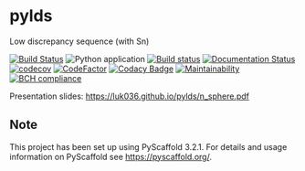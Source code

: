 # pylds

Low discrepancy sequence (with Sn)

[![Build Status](https://travis-ci.org/luk036/pylds.svg?branch=master)](https://travis-ci.org/luk036/pylds)
![Python application](https://github.com/luk036/pylds/workflows/Python%20application/badge.svg)
[![Build status](https://ci.appveyor.com/api/projects/status/nwrcowcpmmwb20w4?svg=true)](https://ci.appveyor.com/project/luk036/pylds)
[![Documentation Status](https://readthedocs.org/projects/pylds/badge/?version=latest)](https://pylds.readthedocs.io/en/latest/?badge=latest)
[![codecov](https://codecov.io/gh/luk036/pylds/branch/master/graph/badge.svg)](https://codecov.io/gh/luk036/pylds)
[![CodeFactor](https://www.codefactor.io/repository/github/luk036/pylds/badge)](https://www.codefactor.io/repository/github/luk036/pylds)
[![Codacy Badge](https://api.codacy.com/project/badge/Grade/15fc85f478554cda94bf99abd6ca0a87)](https://app.codacy.com/app/luk036/pylds?utm_source=github.com&utm_medium=referral&utm_content=luk036/pylds&utm_campaign=Badge_Grade_Dashboard)
[![Maintainability](https://api.codeclimate.com/v1/badges/1821ee6527371df3a2b8/maintainability)](https://codeclimate.com/github/luk036/pylds/maintainability)
[![BCH compliance](https://bettercodehub.com/edge/badge/luk036/pylds?branch=master)](https://bettercodehub.com/)

Presentation slides: <https://luk036.github.io/pylds/n_sphere.pdf>

Note
----

This project has been set up using PyScaffold 3.2.1. For details and usage
information on PyScaffold see <https://pyscaffold.org/>.

